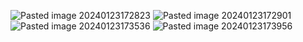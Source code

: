 ![Pasted image 20240123172823](Pasted%20image%2020240123172823.png)
![Pasted image 20240123172901](Pasted%20image%2020240123172901.png)
![Pasted image 20240123173536](Pasted%20image%2020240123173536.png)
![Pasted image 20240123173956](Pasted%20image%2020240123173956.png)
